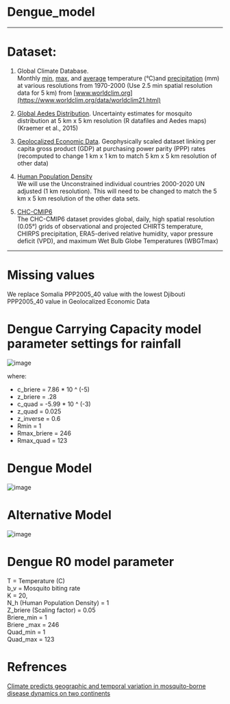 # Dengue_model

--------------------------
# Dataset:

1. Global Climate Database.  
Monthly [min](https://biogeo.ucdavis.edu/data/worldclim/v2.1/base/wc2.1_2.5m_tmin.zip), [max](https://biogeo.ucdavis.edu/data/worldclim/v2.1/base/wc2.1_2.5m_tmax.zip), and [average](https://biogeo.ucdavis.edu/data/worldclim/v2.1/base/wc2.1_2.5m_tavg.zip) temperature (°C)and [precipitation](https://biogeo.ucdavis.edu/data/worldclim/v2.1/base/wc2.1_2.5m_prec.zip) (mm) at various resolutions from 1970-2000 (Use 2.5 min spatial resolution data for 5 km) from [www.worldclim.org](https://www.worldclim.org/data/worldclim21.html)

2. [Global Aedes Distribution](https://www.dropbox.com/sh/bpxcmzmmpiiav8u/AAAl3CBKnBYwXb0n1s1C4-K-a?dl=0). 
Uncertainty estimates for mosquito distribution at 5 km x 5 km resolution (R datafiles and Aedes maps)
(Kraemer et al., 2015)

3. [Geolocalized Economic Data]().
Geophysically scaled dataset linking per capita gross product (GDP) at purchasing power parity (PPP) rates (recomputed to change 1 km x 1 km to match 5 km x 5 km resolution of other data)

4. [Human Population Density](https://hub.worldpop.org/project/categories?id=18)  
We will use the Unconstrained individual countries 2000-2020 UN adjusted (1 km resolution). This will need to be changed to match the 5 km x 5 km resolution of the other data sets.

5. [CHC-CMIP6](https://www.chc.ucsb.edu/data)  
The CHC-CMIP6 dataset provides global, daily, high spatial resolution (0.05°) grids of observational and projected CHIRTS temperature, CHIRPS precipitation, ERA5-derived relative humidity, vapor pressure deficit (VPD), and maximum Wet Bulb Globe Temperatures (WBGTmax) 
--------------------------
# Missing values
We replace Somalia PPP2005_40 value with the lowest Djibouti PPP2005_40 value in Geolocalized Economic Data

# Dengue Carrying Capacity model parameter settings for rainfall
![image](https://github.com/30-na/Dengue_model/assets/78888004/9f2c9b86-0770-44f8-bb74-291c90b6d5af)

where:
* c_briere = 7.86 * 10 ^ (-5)  
* z_briere = .28  
* c_quad = -5.99 * 10 ^ (-3)  
* z_quad = 0.025  
* z_inverse = 0.6  
* Rmin = 1
* Rmax_briere = 246
* Rmax_quad = 123  

# Dengue Model
![image](https://github.com/30-na/Dengue/assets/78888004/f50ed169-30bb-4425-b74c-2a01612ce84b)

# Alternative Model

![image](https://github.com/30-na/Dengue/assets/78888004/caebb41e-da31-4ca2-9d84-3767d239381e)

# Dengue R0 model parameter

T = Temperature (C)  
b_v = Mosquito biting rate  
K = 20,  
N_h (Human Population Density) = 1  
Z_briere (Scaling factor) = 0.05  
Briere_min = 1  
Briere _max = 246   
Quad_min = 1  
Quad_max = 123  

# Refrences
[Climate predicts geographic and temporal variation in mosquito-borne disease dynamics on two continents](https://www.nature.com/articles/s41467-021-21496-7)

